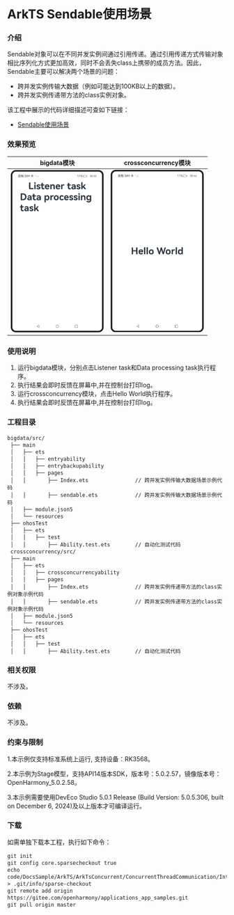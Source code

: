 # ArkTS Sendable使用场景

### 介绍

Sendable对象可以在不同并发实例间通过引用传递。通过引用传递方式传输对象相比序列化方式更加高效，同时不会丢失class上携带的成员方法。因此，Sendable主要可以解决两个场景的问题：

- 跨并发实例传输大数据（例如可能达到100KB以上的数据）。
- 跨并发实例传递带方法的class实例对象。

该工程中展示的代码详细描述可查如下链接：

- [Sendable使用场景](https://docs.openharmony.cn/pages/v5.0/zh-cn/application-dev/arkts-utils/sendable-guide.md)

### 效果预览

|                              bigdata模块                               |                          crossconcurrency模块                          |
| :--------------------------------------------------------------------: | :--------------------------------------------------------------------: |
| <img src="./screenshots/SendableScenarios_1.png" style="zoom: 50%;" /> | <img src="./screenshots/SendableScenarios_2.png" style="zoom: 50%;" /> |

### 使用说明

1. 运行bigdata模块，分别点击Listener task和Data processing task执行程序。
2. 执行结果会即时反馈在屏幕中,并在控制台打印log。
3. 运行crossconcurrency模块，点击Hello World执行程序。
4. 执行结果会即时反馈在屏幕中,并在控制台打印log。

### 工程目录

```
bigdata/src/
 ├── main
 │   ├── ets
 │   │   ├── entryability
 │   │   ├── entrybackupability
 │   │   ├── pages
 │   │       ├── Index.ets               // 跨并发实例传输大数据场景示例代码
 │   │       ├── sendable.ets            // 跨并发实例传输大数据场景示例代码
 │   ├── module.json5
 │   └── resources
 ├── ohosTest
 │   ├── ets
 │   │   ├── test
 │   │       ├── Ability.test.ets        // 自动化测试代码
 crossconcurrency/src/
 ├── main
 │   ├── ets
 │   │   ├── crossconcurrencyability
 │   │   ├── pages
 │   │       ├── Index.ets               // 跨并发实例传递带方法的class实例对象示例代码
 │   │       ├── sendable.ets            // 跨并发实例传递带方法的class实例对象示例代码
 │   ├── module.json5
 │   └── resources
 ├── ohosTest
 │   ├── ets
 │   │   ├── test
 │   │       ├── Ability.test.ets        // 自动化测试代码
```

### 相关权限

不涉及。

### 依赖

不涉及。

### 约束与限制

1.本示例仅支持标准系统上运行, 支持设备：RK3568。

2.本示例为Stage模型，支持API14版本SDK，版本号：5.0.2.57，镜像版本号：OpenHarmony_5.0.2.58。

3.本示例需要使用DevEco Studio 5.0.1 Release (Build Version: 5.0.5.306, built on December 6, 2024)及以上版本才可编译运行。

### 下载

如需单独下载本工程，执行如下命令：

```
git init
git config core.sparsecheckout true
echo code/DocsSample/ArkTS/ArkTsConcurrent/ConcurrentThreadCommunication/InterThreadCommunicationObjects/SendableObject/SendableScenarios > .git/info/sparse-checkout
git remote add origin https://gitee.com/openharmony/applications_app_samples.git
git pull origin master
```

